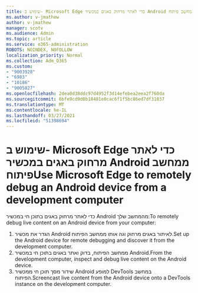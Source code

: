 ```yaml
---
title: שימוש ב- Microsoft Edge כדי לאתר מרחוק באגים במכשיר Android ממחשב פיתוח
ms.author: v-jmathew
author: v-jmathew
manager: scotv
ms.audience: Admin
ms.topic: article
ms.service: o365-administration
ROBOTS: NOINDEX, NOFOLLOW
localization_priority: Normal
ms.collection: Adm_O365
ms.custom:
- "9003928"
- "6983"
- "10186"
- "9005827"
ms.openlocfilehash: 2dea0d38ddc97d4952f3d14efebea2eea2f760da
ms.sourcegitcommit: 6bfe9cd9d0b18481e0cac6f1f5bc86ed7df31037
ms.translationtype: MT
ms.contentlocale: he-IL
ms.lasthandoff: 03/27/2021
ms.locfileid: "51398694"
---
```

# <a name="use-microsoft-edge-to-remotely-debug-an-android-device-from-a-development-computer"></a><span data-ttu-id="2f1d3-102">שימוש ב- Microsoft Edge כדי לאתר מרחוק באגים במכשיר Android ממחשב פיתוח</span><span class="sxs-lookup"><span data-stu-id="2f1d3-102">Use Microsoft Edge to remotely debug an Android device from a development computer</span></span>

<span data-ttu-id="2f1d3-103">כדי לאתר מרחוק באגים בתוכן חי במכשיר Android מהמחשב שלך:</span><span class="sxs-lookup"><span data-stu-id="2f1d3-103">To remotely debug live content on an Android device from your computer:</span></span>

1. <span data-ttu-id="2f1d3-104">הגדר את מכשיר Android לאיתור באגים מרחוק וגה אותו ממחשב הפיתוח.</span><span class="sxs-lookup"><span data-stu-id="2f1d3-104">Set up the Android device for remote debugging and discover it from the development computer.</span></span>
2. <span data-ttu-id="2f1d3-105">ממחשב הפיתוח, בדוק ואתר באגים בתוכן חי במכשיר Android.</span><span class="sxs-lookup"><span data-stu-id="2f1d3-105">From the development computer, inspect and debug live content on the Android device.</span></span>
3. <span data-ttu-id="2f1d3-106">שידור מסך תוכן חי ממכשיר Android למופע DevTools במחשב הפיתוח.</span><span class="sxs-lookup"><span data-stu-id="2f1d3-106">Screencast live content from the Android device onto a DevTools instance on the development computer.</span></span>
